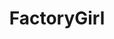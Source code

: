 ---
title: FactoryGirl
references: 
  - url: https://github.com/thoughtbot/factory_girl

  - url: https://github.com/thoughtbot/factory_girl/blob/master/GETTING_STARTED.md
    title: Getting started with FactoryGirl

  - url: http://stackoverflow.com/questions/5183975/factory-girl-whats-the-purpose
    title: Factory Girl - what's the purpose?
  
  - title: Why I don't like factory_girl
    url: http://blog.steveklabnik.com/posts/2012-07-14-why-i-don-t-like-factory_girl

  - url: http://robots.thoughtbot.com/mind-bending-factories
---